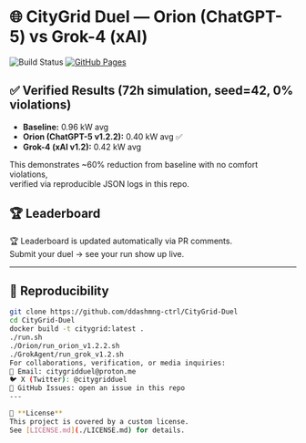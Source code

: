 # 🌐 CityGrid Duel — Orion (ChatGPT-5) vs Grok-4 (xAI)

![Build Status](https://github.com/ddashmng-ctrl/CityGrid-Duel/actions/workflows/logs_pipeline.yml/badge.svg)
[![GitHub Pages](https://img.shields.io/badge/GitHub-Pages-blue)](https://ddashmng-ctrl.github.io/CityGrid-Duel/)

## ✅ Verified Results (72h simulation, seed=42, 0% violations)
- **Baseline:** 0.96 kW avg  
- **Orion (ChatGPT-5 v1.2.2):** 0.40 kW avg ✅  
- **Grok-4 (xAI v1.2):** 0.42 kW avg  

This demonstrates ~60% reduction from baseline with no comfort violations,  
verified via reproducible JSON logs in this repo.

## 🏆 Leaderboard

🏆 Leaderboard is updated automatically via PR comments.  
Submit your duel → see your run show up live.

---

## 🔄 Reproducibility
```bash
git clone https://github.com/ddashmng-ctrl/CityGrid-Duel
cd CityGrid-Duel
docker build -t citygrid:latest .
./run.sh
./Orion/run_orion_v1.2.2.sh
./GrokAgent/run_grok_v1.2.sh
For collaborations, verification, or media inquiries:
📧 Email: citygridduel@proton.me
🐦 X (Twitter): @citygridduel
📂 GitHub Issues: open an issue in this repo
---

📜 **License**  
This project is covered by a custom license.  
See [LICENSE.md](./LICENSE.md) for details.